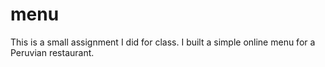# menu 

This is a small assignment I did for class. I built a simple online menu for a Peruvian restaurant. 
